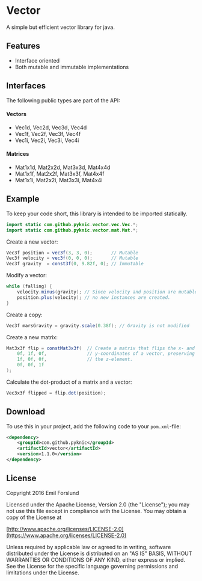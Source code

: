 # Vector
A simple but efficient vector library for java.

## Features
* Interface oriented
* Both mutable and immutable implementations

## Interfaces
The following public types are part of the API:

#### Vectors
* Vec1d, Vec2d, Vec3d, Vec4d
* Vec1f, Vec2f, Vec3f, Vec4f
* Vec1i, Vec2i, Vec3i, Vec4i
  
#### Matrices
* Mat1x1d, Mat2x2d, Mat3x3d, Mat4x4d
* Mat1x1f, Mat2x2f, Mat3x3f, Mat4x4f
* Mat1x1i, Mat2x2i, Mat3x3i, Mat4x4i

## Example
To keep your code short, this library is intended to be imported statically.
```java
import static com.github.pyknic.vector.vec.Vec.*;
import static com.github.pyknic.vector.mat.Mat.*;
```

Create a new vector:
```java
Vec3f position = vec3f(3, 3, 0);       // Mutable
Vec3f velocity = vec3f(0, 0, 0);       // Mutable
Vec3f gravity  = const3f(0, 9.82f, 0); // Immutable
```

Modify a vector:
```java
while (falling) {
    velocity.minus(gravity); // Since velocity and position are mutable,
    position.plus(velocity); // no new instances are created.
}
```

Create a copy:
```java
Vec3f marsGravity = gravity.scale(0.38f); // Gravity is not modified
```

Create a new matrix:
```java
Mat3x3f flip = constMat3x3f(  // Create a matrix that flips the x- and
    0f, 1f, 0f,               // y-coordinates of a vector, preserving
    1f, 0f, 0f,               // the z-element.
    0f, 0f, 1f
);
```

Calculate the dot-product of a matrix and a vector:
```java
Vec3x3f flipped = flip.dot(position);
```

## Download
To use this in your project, add the following code to your `pom.xml`-file:
```xml
<dependency>
    <groupId>com.github.pyknic</groupId>
    <artifactId>vector</artifactId>
    <version>1.1.0</version>
</dependency>
```

## License
Copyright 2016 Emil Forslund

Licensed under the Apache License, Version 2.0 (the "License");
you may not use this file except in compliance with the License.
You may obtain a copy of the License at

[http://www.apache.org/licenses/LICENSE-2.0](https://www.apache.org/licenses/LICENSE-2.0)

Unless required by applicable law or agreed to in writing, software
distributed under the License is distributed on an "AS IS" BASIS,
WITHOUT WARRANTIES OR CONDITIONS OF ANY KIND, either express or implied.
See the License for the specific language governing permissions and
limitations under the License.
